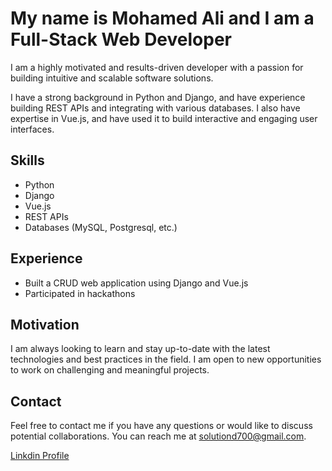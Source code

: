 # My name is Mohamed Ali and I am a Full-Stack Web Developer

I am a highly motivated and results-driven developer with a passion for building intuitive and scalable software solutions.

I have a strong background in Python and Django, and have experience building REST APIs and integrating with various databases. I also have expertise in Vue.js, and have used it to build interactive and engaging user interfaces.

## Skills

- Python
- Django
- Vue.js
- REST APIs
- Databases (MySQL, Postgresql, etc.)

## Experience

- Built a CRUD web application using Django and Vue.js
- Participated in hackathons

## Motivation

I am always looking to learn and stay up-to-date with the latest technologies and best practices in the field. I am open to new opportunities to work on challenging and meaningful projects.

## Contact

Feel free to contact me if you have any questions or would like to discuss potential collaborations. You can reach me at [solutiond700@gmail.com](mailto:solutiond700@gmail.com).

[Linkdin Profile](https://www.linkedin.com/in/mohamed-ali-atiya/)
